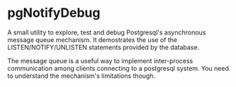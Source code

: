 # pgNotifyDebug

A small utility to explore, test and debug Postgresql's asynchronous message queue mechanism.
It demostrates the use of the LISTEN/NOTIFY/UNLISTEN statements provided by the database.

The message queue is a useful way to implement inter-process communication among clients connecting to a postgresql system.
You need to understand the mechanism's limitations though.
